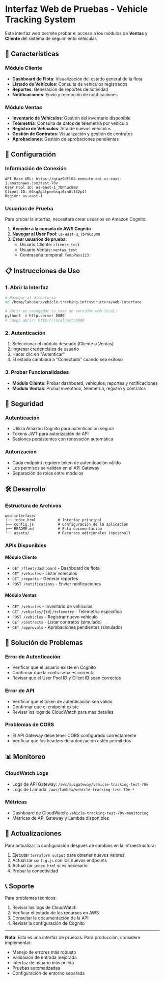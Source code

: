 # Interfaz Web de Pruebas - Vehicle Tracking System

Esta interfaz web permite probar el acceso a los módulos de **Ventas** y **Cliente** del sistema de seguimiento vehicular.

## 🚀 Características

### Módulo Cliente
- **Dashboard de Flota**: Visualización del estado general de la flota
- **Listado de Vehículos**: Consulta de vehículos registrados
- **Reportes**: Generación de reportes de actividad
- **Notificaciones**: Envío y recepción de notificaciones

### Módulo Ventas
- **Inventario de Vehículos**: Gestión del inventario disponible
- **Telemetría**: Consulta de datos de telemetría por vehículo
- **Registro de Vehículos**: Alta de nuevos vehículos
- **Gestión de Contratos**: Visualización y gestión de contratos
- **Aprobaciones**: Gestión de aprobaciones pendientes

## 🔧 Configuración

### Información de Conexión
```
API Base URL: https://qiaz9dfl08.execute-api.us-east-1.amazonaws.com/test-70v
User Pool ID: us-east-1_7bPnuc8m8
Client ID: 66sq2g4tpeehsqi0im0lf32p4f
Región: us-east-1
```

### Usuarios de Prueba
Para probar la interfaz, necesitará crear usuarios en Amazon Cognito:

1. **Acceder a la consola de AWS Cognito**
2. **Navegar al User Pool**: `us-east-1_7bPnuc8m8`
3. **Crear usuarios de prueba**:
   - Usuario Cliente: `cliente_test`
   - Usuario Ventas: `ventas_test`
   - Contraseña temporal: `TempPass123!`

## 📋 Instrucciones de Uso

### 1. Abrir la Interfaz
```bash
# Navegar al directorio
cd /home/labuser/vehicle-tracking-infrastructure/web-interface

# Abrir en navegador (o usar un servidor web local)
python3 -m http.server 8080
# Luego abrir: http://localhost:8080
```

### 2. Autenticación
1. Seleccionar el módulo deseado (Cliente o Ventas)
2. Ingresar credenciales de usuario
3. Hacer clic en "Autenticar"
4. El estado cambiará a "Conectado" cuando sea exitoso

### 3. Probar Funcionalidades
- **Módulo Cliente**: Probar dashboard, vehículos, reportes y notificaciones
- **Módulo Ventas**: Probar inventario, telemetría, registro y contratos

## 🔐 Seguridad

### Autenticación
- Utiliza Amazon Cognito para autenticación segura
- Tokens JWT para autorización de API
- Sesiones persistentes con renovación automática

### Autorización
- Cada endpoint requiere token de autenticación válido
- Los permisos se validan en el API Gateway
- Separación de roles entre módulos

## 🛠️ Desarrollo

### Estructura de Archivos
```
web-interface/
├── index.html          # Interfaz principal
├── config.js           # Configuración de la aplicación
├── README.md           # Esta documentación
└── assets/             # Recursos adicionales (opcional)
```

### APIs Disponibles

#### Módulo Cliente
- `GET /fleet/dashboard` - Dashboard de flota
- `GET /vehicles` - Listar vehículos
- `GET /reports` - Generar reportes
- `POST /notifications` - Enviar notificaciones

#### Módulo Ventas
- `GET /vehicles` - Inventario de vehículos
- `GET /vehicles/{id}/telemetry` - Telemetría específica
- `POST /vehicles` - Registrar nuevo vehículo
- `GET /contracts` - Listar contratos (simulado)
- `GET /approvals` - Aprobaciones pendientes (simulado)

## 🐛 Solución de Problemas

### Error de Autenticación
- Verificar que el usuario existe en Cognito
- Confirmar que la contraseña es correcta
- Revisar que el User Pool ID y Client ID sean correctos

### Error de API
- Verificar que el token de autenticación sea válido
- Confirmar que el endpoint existe
- Revisar los logs de CloudWatch para más detalles

### Problemas de CORS
- El API Gateway debe tener CORS configurado correctamente
- Verificar que los headers de autorización estén permitidos

## 📊 Monitoreo

### CloudWatch Logs
- Logs de API Gateway: `/aws/apigateway/vehicle-tracking-test-70v`
- Logs de Lambda: `/aws/lambda/vehicle-tracking-test-70v-*`

### Métricas
- Dashboard de CloudWatch: `vehicle-tracking-test-70v-monitoring`
- Métricas de API Gateway y Lambda disponibles

## 🔄 Actualizaciones

Para actualizar la configuración después de cambios en la infraestructura:

1. Ejecutar `terraform output` para obtener nuevos valores
2. Actualizar `config.js` con los nuevos endpoints
3. Actualizar `index.html` si es necesario
4. Probar la conectividad

## 📞 Soporte

Para problemas técnicos:
1. Revisar los logs de CloudWatch
2. Verificar el estado de los recursos en AWS
3. Consultar la documentación de la API
4. Revisar la configuración de Cognito

---

**Nota**: Esta es una interfaz de pruebas. Para producción, considere implementar:
- Manejo de errores más robusto
- Validación de entrada mejorada
- Interfaz de usuario más pulida
- Pruebas automatizadas
- Configuración de entorno separada
